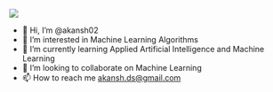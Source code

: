 ![](https://komarev.com/ghpvc/?username=akansh02&color=green)

- 👋 Hi, I’m @akansh02
- 👀 I’m interested in Machine Learning Algorithms
- 🌱 I’m currently learning Applied Artificial Intelligence and Machine Learning
- 💞️ I’m looking to collaborate on Machine Learning
- 📫 How to reach me akansh.ds@gmail.com

<!---
akansh02/akansh02 is a ✨ special ✨ repository because its `README.md` (this file) appears on your GitHub profile.
You can click the Preview link to take a look at your changes.
--->
